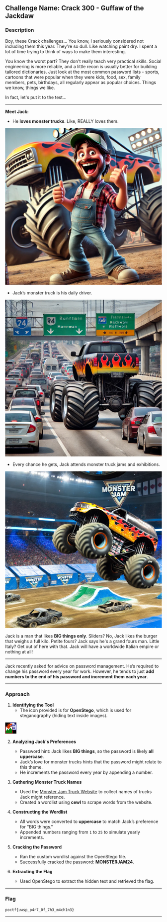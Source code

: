 ## **Challenge Name: Crack 300 - Guffaw of the Jackdaw**

### **Description**

Boy, these Crack challenges... You know, I seriously considered not including them this year. They're so dull. Like watching paint dry. I spent a lot of time trying to think of ways to make them interesting.  

You know the worst part? They don't really teach very practical skills. Social engineering is more reliable, and a little recon is usually better for building tailored dictionaries. Just look at the most common password lists - sports, cartoons that were popular when they were kids, food, sex, family members, pets, birthdays, all regularly appear as popular choices. Things we know, things we like.  

In fact, let's put it to the test...  

---

**Meet Jack:**  

- He **loves monster trucks**. Like, REALLY loves them.  

![Img 1](Resources/Crack300-1_first.webp)

- Jack’s monster truck is his daily driver.  

![Img 2](Resources/Crack300-1_second.webp)

- Every chance he gets, Jack attends monster truck jams and exhibitions.  

![Img 3](Resources/Crack300-1_third.webp)

Jack is a man that likes **BIG things only**. Sliders? No, Jack likes the burger that weighs a full kilo. Petite fours? Jack says he's a grand fours man. Little Italy? Get out of here with that. Jack will have a worldwide Italian empire or nothing at all!  

---

Jack recently asked for advice on password management. He’s required to change his password every year for work. However, he tends to just **add numbers to the end of his password and increment them each year**.  

---

### **Approach**

1. **Identifying the Tool**  
   - The icon provided is for **OpenStego**, which is used for steganography (hiding text inside images).  

![OpenStego](Resources/Crack300-1.png)

2. **Analyzing Jack's Preferences**  
   - Password hint: Jack likes **BIG things**, so the password is likely **all uppercase**.  
   - Jack’s love for monster trucks hints that the password might relate to this theme.  
   - He increments the password every year by appending a number.  

3. **Gathering Monster Truck Names**  
   - Used the [Monster Jam Truck Website](https://www.monsterjam.com/en-us/trucks) to collect names of trucks Jack might reference.  
   - Created a wordlist using **cewl** to scrape words from the website.  

4. **Constructing the Wordlist**  
   - All words were converted to **uppercase** to match Jack’s preference for "BIG things."  
   - Appended numbers ranging from `1` to `25` to simulate yearly increments.

5. **Cracking the Password**  
   - Ran the custom wordlist against the OpenStego file.  
   - Successfully cracked the password: **MONSTERJAM24**.  

6. **Extracting the Flag**  
   - Used OpenStego to extract the hidden text and retrieved the flag.

---

### **Flag**

`poctf{uwsp_p4r7_0f_7h3_m4ch1n3}`

--- 
